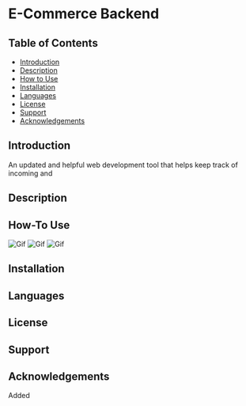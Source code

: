 # E-Commerce Backend
## Table of Contents
- [Introduction](#introduction)
- [Description](#description)
- [How to Use](#how-to)
- [Installation](#installation)
- [Languages](#language)
- [License](#license)
- [Support](#support)
- [Acknowledgements](#acknowledgements)

## Introduction
An updated and helpful web development tool that helps keep track of incoming and 
## Description

## How-To Use
![Gif](https://github.com/VHarris113/e-commerce-backend/blob/4436840fcb1d730e7ae8b1ba2927ddd19ecaf8aa/assets/ecommerce1.gif)
![Gif]()
![Gif]()

## Installation

## Languages

## License

## Support
## Acknowledgements
Added